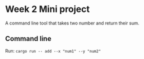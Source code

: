 # Week 2 Mini project
A command line tool that takes two number and return their sum.

## Command line
Run: `cargo run -- add --x "num1" --y "num2"`
